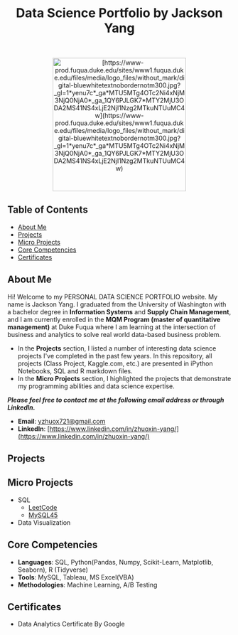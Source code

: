 <h1 align="center"> Data Science Portfolio by Jackson Yang </h1> <br>

<p align="center">
    <img alt="[https://www-prod.fuqua.duke.edu/sites/www1.fuqua.duke.edu/files/media/logo_files/without_mark/digital-bluewhitetextnobordernotm300.jpg?_gl=1*yenu7c*_ga*MTU5MTg4OTc2Ni4xNjM3NjQ0NjA0*_ga_1QY6PJLGK7*MTY2MjU3ODA2MS41NS4xLjE2NjI1Nzg2MTkuNTUuMC4w](https://www-prod.fuqua.duke.edu/sites/www1.fuqua.duke.edu/files/media/logo_files/without_mark/digital-bluewhitetextnobordernotm300.jpg?_gl=1*yenu7c*_ga*MTU5MTg4OTc2Ni4xNjM3NjQ0NjA0*_ga_1QY6PJLGK7*MTY2MjU3ODA2MS41NS4xLjE2NjI1Nzg2MTkuNTUuMC4w)" width="300" height="300">
</p>


## Table of Contents
* [About Me](#about-me)
* [Projects](#projects)
* [Micro Projects](#micro-projects)
* [Core Competencies](#core-competencies)
* [Certificates](Certificates)


## About Me
Hi! Welcome to my PERSONAL DATA SCIENCE PORTFOLIO website. My name is Jackson Yang. I graduated from the University of Washington with a bachelor degree in **Information Systems** and **Supply Chain Management**, and I am currently enrolled in the **MQM Program (master of quantitative management)** at Duke Fuqua where I am learning at the intersection of business and analytics to solve real world data-based business problem.

- In the **Projects** section, I listed a number of interesting data science projects I've completed in the past few years. In this repository, all projects (Class Project, Kaggle.com, etc.) are presented in iPython Notebooks, SQL and R markdown files.
- In the **Micro Projects** section, I highlighted the projects that demonstrate my programming abilities and data science expertise.

***Please feel free to contact me at the following email address or through Linkedln.***

- **Email**: [yzhuox721@gmail.com](yzhuox721@gmail.com)
- **Linkedln**: [https://www.linkedin.com/in/zhuoxin-yang/](https://www.linkedin.com/in/zhuoxin-yang/)


## Projects



## Micro Projects
- SQL
    - [LeetCode](https://github.com/YZXBiz/Yang_Portfolio/tree/main/Micro%20Projects/SQL/Leetcode)
    - [MySQL45](https://github.com/YZXBiz/Yang_Portfolio/tree/main/Micro%20Projects/SQL/Mysql45(Chinese))
- Data Visualization


## Core Competencies
- **Languages**: SQL, Python(Pandas, Numpy, Scikit-Learn, Matplotlib, Seaborn), R (Tidyverse)
- **Tools**: MySQL, Tableau, MS Excel(VBA)
- **Methodologies**: Machine Learning, A/B Testing

## Certificates
- Data Analytics Certificate By Google

